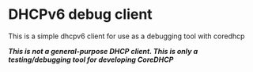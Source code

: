 # DHCPv6 debug client

This is a simple dhcpv6 client for use as a debugging tool with coredhcp

***This is not a general-purpose DHCP client. This is only a testing/debugging tool for developing CoreDHCP***
